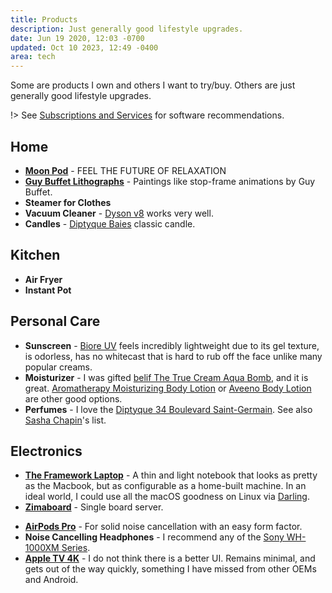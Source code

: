 ```yaml
---
title: Products
description: Just generally good lifestyle upgrades.
date: Jun 19 2020, 12:03 -0700
updated: Oct 10 2023, 12:49 -0400
area: tech
---
```


Some are products I own and others I want to try/buy. Others are just generally good lifestyle upgrades.

!> See [Subscriptions and Services](/kb/subscriptions-and-services) for software recommendations.

## Home

- [**Moon Pod**](https://www.moonpod.co) - FEEL THE FUTURE OF RELAXATION
- [**Guy Buffet Lithographs**](https://spanek.com/cinematic.html) - Paintings like stop-frame animations by Guy Buffet.
- **Steamer for Clothes**
- **Vacuum Cleaner** - [Dyson v8](https://www.dyson.com/vacuum-cleaners/cordless/v8) works very well.
- **Candles** - [Diptyque Baies](https://www.diptyqueparis.com/en_us/p/baies-berries-candle-190g.html) classic candle.

## Kitchen

- **Air Fryer**
- **Instant Pot**

## Personal Care

- **Sunscreen** - [Biore UV](https://smile.amazon.com/Biore-Aqua-Watery-Essence-Sunscreen/dp/B07RW32L8W) feels incredibly lightweight due to its gel texture, is odorless, has no whitecast that is hard to rub off the face unlike many popular creams.
- **Moisturizer** - I was gifted [belif The True Cream Aqua Bomb](https://belifusa.com/products/the-true-cream-aqua-bomb), and it is great. [Aromatherapy Moisturizing Body Lotion](https://www.bathandbodyworks.com/p/lavender-vanilla-moisturizing-body-lotion-026353212.html?cgid=aromatherapy#start=5) or [Aveeno Body Lotion](https://www.aveeno.com/products/stress-relief-body-lotion-lavender-scent) are other good options.
- **Perfumes** - I love the [Diptyque 34 Boulevard Saint-Germain](https://www.diptyqueparis.com/en_us/c/34-boulevard-saint-germain.html). See also [Sasha Chapin](https://twitter.com/sashachapin/status/1453777748690804745)'s list.

## Electronics

- [**The Framework Laptop**](https://frame.work) - A thin and light notebook that looks as pretty as the Macbook, but as configurable as a home-built machine. In an ideal world, I could use all the macOS goodness on Linux via [Darling](https://www.darlinghq.org).
- [**Zimaboard**](https://www.zimaboard.com) - Single board server.

* [**AirPods Pro**](https://www.apple.com/airpods-pro/) - For solid noise cancellation with an easy form factor.
* **Noise Cancelling Headphones** - I recommend any of the [Sony WH-1000XM Series](https://www.sony.com/lr/electronics/headband-headphones/wh-1000xm5).
* [**Apple TV 4K**](https://www.apple.com/apple-tv-4k/) - I do not think there is a better UI. Remains minimal, and gets out of the way quickly, something I have missed from other OEMs and Android.
